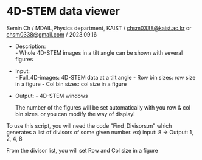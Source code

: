 # 4D-STEM data viewer

Semin.Ch /
MDAIL,Physics department, KAIST /
chsm0338@kaist.ac.kr or chsm0338@gmail.com /
2023.09.16

- Description:  
          - Whole 4D-STEM images in a tilt angle can be shown with several figures
- Input:  
          - Full_4D-images: 4D-STEM data at a tilt angle
          - Row bin sizes: row size in a figure
          - Col bin sizes: col size in a figure
- Output:
          - 4D-STEM windows
          
  The number of the figures will be set automatically with you row & col bin sizes. or you can modify the way of display!
  
To use this script, you will need the code "Find_Divisors.m" which generates a list of divisors of some given number. ex) input: 8 -> Output: 1, 2, 4, 8

From the divisor list, you will set Row and Col size in a figure
